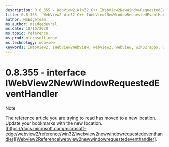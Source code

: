 ```yaml
---
description: 0.8.355 - WebView2 Win32 C++ IWebView2NewWindowRequestedEventHandler
title: 0.8.355 - WebView2 Win32 C++ IWebView2NewWindowRequestedEventHandler
author: MSEdgeTeam
ms.author: msedgedevrel
ms.date: 10/16/2020
ms.topic: reference
ms.prod: microsoft-edge
ms.technology: webview
keywords: IWebView2, IWebView2WebView, webview2, webview, win32 apps, win32, edge
---
```


# 0.8.355 - interface IWebView2NewWindowRequestedEventHandler 

> [!NOTE]
> The reference article you are trying to read has moved to a new location.  
> Update your bookmarks with the new location.  
> [https://docs.microsoft.com/microsoft-edge/webview2/reference/win32/iwebview2newwindowrequestedeventhandler][Webview2ReferenceIwebview2newwindowrequestedeventhandler].  

[Webview2ReferenceIwebview2newwindowrequestedeventhandler]: /microsoft-edge/webview2/reference/win32/iwebview2newwindowrequestedeventhandler "interface IWebView2NewWindowRequestedEventHandler | Microsoft Docs"
